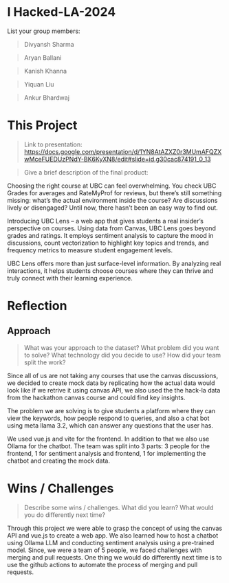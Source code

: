 # I Hacked-LA-2024
List your group members:
> Divyansh Sharma

> Aryan Ballani

> Kanish Khanna

> Yiquan Liu

> Ankur Bhardwaj

# This Project
> Link to presentation: https://docs.google.com/presentation/d/1YN8AtAZXZ0r3MUmAFQZXwMceFUEDUzPNdY-BK6KyXN8/edit#slide=id.g30cac874191_0_13 



> Give a brief description of the final product:

Choosing the right course at UBC can feel overwhelming. You check UBC Grades for averages and RateMyProf for reviews, but there’s still something missing: what’s the actual environment inside the course? Are discussions lively or disengaged? Until now, there hasn’t been an easy way to find out.

Introducing UBC Lens – a web app that gives students a real insider’s perspective on courses. Using data from Canvas, UBC Lens goes beyond grades and ratings. It employs sentiment analysis to capture the mood in discussions, count vectorization to highlight key topics and trends, and frequency metrics to measure student engagement levels.

UBC Lens offers more than just surface-level information. By analyzing real interactions, it helps students choose courses where they can thrive and truly connect with their learning experience.

# Reflection
## Approach
> What was your approach to the dataset? What problem did you want to solve? What technology did you decide to use? How did your team split the work?


Since all of us are not taking any courses that use the canvas discussions, we decided to create mock data by replicating how the actual data would look like if we retrive it using canvas API, we also used the the hack-la data from the hackathon canvas course and could find key insights. 

The problem we are solving is to give students a platform where they can view the keywords, how people respond to queries, and also a chat bot using meta llama 3.2, which can answer any questions that the user has.

We used vue.js and vite for the frontend. In addition to that we also use Ollama for the chatbot.
The team was split into 3 parts: 3 people for the frontend, 1 for sentiment analysis and frontend, 1 for implementing the chatbot and creating the mock data.
# Wins / Challenges
> Describe some wins / challenges. What did you learn? What would you do differently next time?

Through this project we were able to grasp the concept of using the canvas API and vue.js to create a web app. We also learned how to host a chatbot using Ollama LLM and conducting sentiment analysis using a pre-trained model. Since, we were a team of 5 people, we faced challenges with merging and pull requests. One thing we would do differently next time is to use the github actions to automate the process of merging and pull requests.


